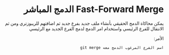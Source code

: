 ﻿<div dir = rtl >

# Fast-Forward Merge الدمج المباشر

يمكن محاكاة الدمج الحقيقي بأنشاء ملف جديد بفرع جديد ثم اضافتهم للريبوزتري ومن ثم الانتقال للفرع الرئيسي واستخدام امر الدمج لدمج الفرع الجديد مع الرئيسي

الأمر:

`اسم الفرع المرغوب الدمج معه git merge `

 </dir>
